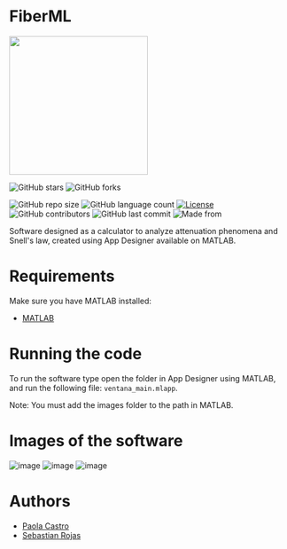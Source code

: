 # **FiberML**

<img src="https://user-images.githubusercontent.com/62435399/219249550-d6128699-63bf-42c3-b54a-f8325e8394be.png" width="250">

![GitHub stars](https://img.shields.io/github/stars/C-Paola/FiberML?style=social)
![GitHub forks](https://img.shields.io/github/forks/C-Paola/FiberML?label=Fork&style=social)

![GitHub repo size](https://img.shields.io/github/repo-size/C-Paola/FiberML?label=Repo%20Size)
![GitHub language count](https://img.shields.io/github/languages/count/C-Paola/FiberML?label=Languages)
[![License](https://img.shields.io/badge/License-Apache%202.0-blue.svg)](https://opensource.org/licenses/Apache-2.0)
![GitHub contributors](https://img.shields.io/github/contributors/C-Paola/FiberML)
![GitHub last commit](https://img.shields.io/github/last-commit/C-Paola/FiberML)
![Made from](https://img.shields.io/badge/From-Colombia-Yellow)

Software designed as a calculator to analyze attenuation phenomena and Snell's law, created using App Designer available on MATLAB.

# Requirements
Make sure you have MATLAB installed:

- [MATLAB](https://www.mathworks.com/help/matlab/)

# Running the code
To run the software type open the folder in App Designer using MATLAB, and run the following file: ``` ventana_main.mlapp ```.

Note: You must add the images folder to the path in MATLAB.

# Images of the software

![image](https://user-images.githubusercontent.com/62435399/219249479-0767550d-2fb1-4030-b953-ebec155aca3c.png)
![image](https://user-images.githubusercontent.com/62435399/219250152-0408a25d-eb4f-452d-9880-8f4545b68a93.png)
![image](https://user-images.githubusercontent.com/62435399/219250410-69858d59-7f90-4c1f-b75c-81f079fcb92c.png)

# Authors
- [Paola Castro](https://github.com/C-Paola)
- [Sebastian Rojas](https://github.com/SRojas28)

